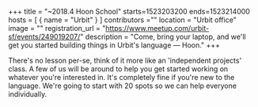 +++
title = "~2018.4 Hoon School"
starts=1523203200
ends=1523214000
hosts = [
      { name = "Urbit" }
]
contributors =""
location = "Urbit office"
image = ""
registration_url = "https://www.meetup.com/urbit-sf/events/249019207/"
description = "Come, bring your laptop, and we'll get you started building things in Urbit's language — Hoon."
+++

There's no lesson per-se, think of it more like an 'independent projects' class. A few of us will be around to help you get started working on whatever you're interested in. It's completely fine if you're new to the language. We're going to start with 20 spots so we can help everyone individually.
